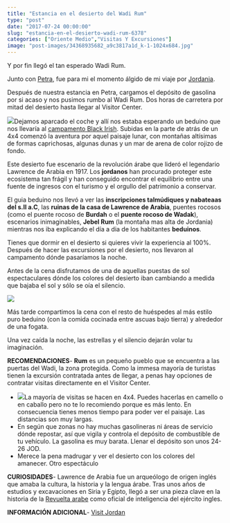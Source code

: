 ```yaml
---
title: "Estancia en el desierto del Wadi Rum"
type: "post"
date: "2017-07-24 00:00:00"
slug: "estancia-en-el-desierto-wadi-rum-6378"
categories: ["Oriente Medio","Visitas Y Excursiones"]
image: "post-images/34368935682_a9c3817a1d_k-1-1024x684.jpg"
---
```


Y por fin llegó el tan esperado Wadi Rum.  
  
Junto con [Petra](http://www.missviajes.com/dos-dias-en-petra-jordania/), fue para mi el momento álgido de mi viaje por [Jordania](http://www.missviajes.com/ruta-por-jordania-en-coche-de-alquiler/).  
  
Después de nuestra estancia en Petra, cargamos el depósito de gasolina por si acaso y nos pusimos rumbo al Wadi Rum. Dos horas de carretera por mitad del desierto hasta llegar al Visitor Center.  
  
![](post-images/34368935682_a9c3817a1d_k-1-1024x684.jpg)Dejamos aparcado el coche y allí nos estaba esperando un beduino que nos llevaría al [campamento Black Irish](http://www.booking.com/hotel/jo/black-irish-camp-and-tours.html?aid=1294466&no_rooms=1&group_adults=1). Subidas en la parte de atrás de un 4x4 comenzó la aventura por aquel paisaje lunar, con montañas altísimas de formas caprichosas, algunas dunas y un mar de arena de color rojizo de fondo.  
  
Este desierto fue escenario de la revolución árabe que lideró el legendario Lawrence de Arabia en 1917. Los **jordanos** han procurado proteger este ecosistema tan frágil y han conseguido encontrar el equilibrio entre una fuente de ingresos con el turismo y el orgullo del patrimonio a conservar.  
  
   
  
El guia beduino nos llevó a ver las **inscripciones talmúdiques y nabateaas del s.II a.C**, las **ruinas de la casa de Lawrence de Arabia**, puentes rocosos (como el puente rocoso de **Burdah** o el **puente rocoso de Wadak**), escenarios inimaginables, **Jebel Rum** (la montaña mas alta de Jordania) mientras nos iba explicando el día a dia de los habitantes **beduinos**.  
  
Tienes que dormir en el desierto si quieres vivir la experiencia al 100%. Después de hacer las excursiones por el desierto, nos llevaron al campamento dónde pasaríamos la noche.  
  
Antes de la cena disfrutamos de una de aquellas puestas de sol espectaculares dónde los colores del desierto iban cambiando a medida que bajaba el sol y sólo se oía el silencio.  
  
![](post-images/33686922624_ca3a3c21c4_k-1024x684.jpg)  
  
Más tarde compartimos la cena con el resto de huéspedes al más estilo puro beduino (con la comida cocinada entre ascuas bajo tierra) y alrededor de una fogata.  
  
Una vez caída la noche, las estrellas y el silencio dejarán volar tu imaginación.  
  
**RECOMENDACIONES**- **Rum** es un pequeño pueblo que se encuentra a las puertas del Wadi, la zona protegida. Como la immesa mayoría de turistas tienen la excursión contratada antes de llegar, a penas hay opciones de contratar visitas directamente en el Visitor Center.
- ![](post-images/18808967_789108857937129_5183648191920209920_n-300x300.jpg)La mayoría de visitas se hacen en 4x4. Puedes hacerlas en camello o en caballo pero no te lo recomiendo porque es más lento. En consecuencia tienes menos tiempo para poder ver el paisaje. Las distancias son muy largas.
- En según que zonas no hay muchas gasolineras ni áreas de servicio dónde repostar, así que vigila y controla el depósito de combustible de tu vehículo. La gasolina es muy barata. Llenar el depósito son unos 24-26 JOD.
- Merece la pena madrugar y ver el desierto con los colores del amanecer. Otro espectáculo

**CURIOSIDADES**- Lawrence de Arabia fue un arqueólogo de origen inglés que amaba la cultura, la historia y la lengua árabe. Tras unos años de estudios y excavaciones en Siria y Egipto, llegó a ser una pieza clave en la historia de la [ Revuelta arabe](http://es.wikipedia.org/wiki/Rebeli%C3%83%C2%B3n_%C3%83%C2%81rabe) como oficial de inteligencia del ejército ingles.

**INFORMACIÓN ADICIONAL**- [Visit Jordan ](http://sp.visitjordan.com/)